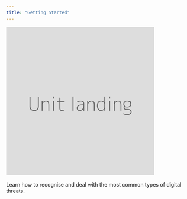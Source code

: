 ```yaml
---
title: "Getting Started"
---
```


![](unit.png)

Learn how to recognise and deal with the most common types of digital threats.
